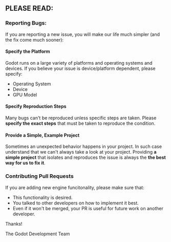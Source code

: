 ## PLEASE READ: 

### Reporting Bugs:

If you are reporting a new issue, you will make our life much simpler (and the fix come much sooner):

#### Specify the Platform 
 
Godot runs on a large variety of platforms and operating systems and devices. If you believe your issue is device/platform dependent, please specify:
* Operating System
* Device
* GPU Model

#### Specify Reproduction Steps

Many bugs can't be reproduced unless specific steps are taken. Please **specify the exact steps** that must be taken to reproduce the condition.

#### Provide a Simple,  Example Project

Sometimes an unexpected behavior happens in your project. In such case understand that we can't always take a look at your project. Providing **a simple project** that isolates and reproduces the issue is always the **the best way for us to fix it**.

### Contributing Pull Requests

If you are adding new engine funcitonality, please make sure that:

* This functionality is desired.
* You talked to other developers on how to implement it best.
* Even if it won't be merged, your PR is useful for future work on another developer.

Thanks!

The Godot Development Team